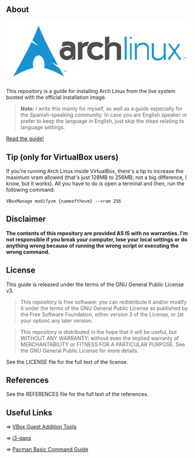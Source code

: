 ## About

![archLinuxLogo](img/archLinuxLogo.png)

This repository is a guide for installing Arch Linux from the live system booted with the official installation image. 
> **Note:** I write this mainly for myself, as well as a guide especially for the Spanish-speaking community. In case you are English speaker or prefer to keep the language in English, just skip the steps relating to language settings.

[Read the guide!](ArchLinux-InstallGuide.md)



## Tip (only for VirtualBox users)

If you're running Arch Linux inside VirtualBox, there's a tip to increase the maximum vram allowed (that's just 128MB to 256MB; not a big difference, I know, but it works). All you have to do is open a terminal and then, run the following command:

~~~
VBoxManage modifyvm {nameofthevm} --vram 256
~~~



## Disclaimer

**The contents of this repository are provided AS IS with no warranties.
I'm not responsible if you break your computer, lose your local settings or
do anything wrong because of running the wrong script or executing the wrong
command.**



## License

This guide is released under the terms of the GNU General Public License v3.

> This repository is free software: you can redistribute it and/or modify it under the terms of the GNU General Public License as published by the Free Software Foundation, either version 3 of the License, or (at your option) any later version.

> This repository is distributed in the hope that it will be useful, but WITHOUT ANY WARRANTY; without even the implied warranty of MERCHANTABILITY or FITNESS FOR A PARTICULAR PURPOSE.  See the GNU General Public License for more details.

See the LICENSE file for the full text of the license.



## References

See the REFERENCES file for the full text of the references.



## Useful Links
=> [VBox Guest Addition Tools](https://tecnologiaparticipativa.wordpress.com/2016/06/18/instalar-virtualbox-guest-additions-en-arch-linux/)

=> [i3-gaps](https://github.com/Airblader/i3/wiki/Compiling-&-Installing)

=> [Pacman Basic Command Guide](http://sobrebits.com/guia-de-comandos-basicos-de-pacman-en-archlinux-y-derivadas/)
